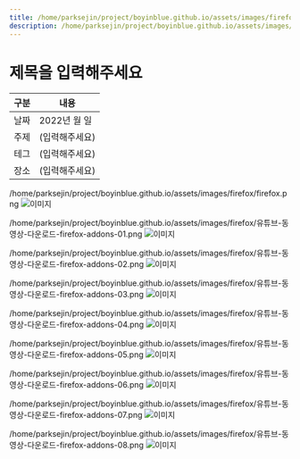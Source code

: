```yaml
---
title: /home/parksejin/project/boyinblue.github.io/assets/images/firefox
description: /home/parksejin/project/boyinblue.github.io/assets/images/firefox
---
```



제목을 입력해주세요
===


|구분|내용|
|---|---|
|날짜|2022년 월 일|
|주제|(입력해주세요)|
|테그|(입력해주세요)|
|장소|(입력해주세요)|


/home/parksejin/project/boyinblue.github.io/assets/images/firefox/firefox.png
![이미지](firefox.png)


/home/parksejin/project/boyinblue.github.io/assets/images/firefox/유튜브-동영상-다운로드-firefox-addons-01.png
![이미지](유튜브-동영상-다운로드-firefox-addons-01.png)


/home/parksejin/project/boyinblue.github.io/assets/images/firefox/유튜브-동영상-다운로드-firefox-addons-02.png
![이미지](유튜브-동영상-다운로드-firefox-addons-02.png)


/home/parksejin/project/boyinblue.github.io/assets/images/firefox/유튜브-동영상-다운로드-firefox-addons-03.png
![이미지](유튜브-동영상-다운로드-firefox-addons-03.png)


/home/parksejin/project/boyinblue.github.io/assets/images/firefox/유튜브-동영상-다운로드-firefox-addons-04.png
![이미지](유튜브-동영상-다운로드-firefox-addons-04.png)


/home/parksejin/project/boyinblue.github.io/assets/images/firefox/유튜브-동영상-다운로드-firefox-addons-05.png
![이미지](유튜브-동영상-다운로드-firefox-addons-05.png)


/home/parksejin/project/boyinblue.github.io/assets/images/firefox/유튜브-동영상-다운로드-firefox-addons-06.png
![이미지](유튜브-동영상-다운로드-firefox-addons-06.png)


/home/parksejin/project/boyinblue.github.io/assets/images/firefox/유튜브-동영상-다운로드-firefox-addons-07.png
![이미지](유튜브-동영상-다운로드-firefox-addons-07.png)


/home/parksejin/project/boyinblue.github.io/assets/images/firefox/유튜브-동영상-다운로드-firefox-addons-08.png
![이미지](유튜브-동영상-다운로드-firefox-addons-08.png)


